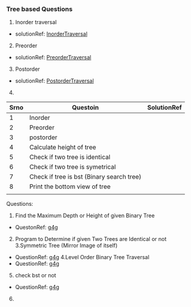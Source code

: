 ### Tree based Questions

1. Inorder traversal 
- solutionRef: [InorderTraversal](https://github.com/keshav-repo/Data-strucure-algorithms-Java/blob/master/src/main/java/com/learning/tree/InorderTraversal.java)
2. Preorder 
- solutionRef: [PreorderTraversal](https://github.com/keshav-repo/Data-strucure-algorithms-Java/blob/master/src/main/java/com/learning/tree/PreorderTraversal.java)
3. Postorder
- solutionRef: [PostorderTraversal](https://github.com/keshav-repo/Data-strucure-algorithms-Java/blob/master/src/main/java/com/learning/tree/PostorderTraversal.java)
4. 


| Srno | Questoin                                  | SolutionRef |
|------|-------------------------------------------|-------------|
| 1    | Inorder                                   |             |
| 2    | Preorder                                  |            |
| 3    | postorder                                 |          |
| 4    | Calculate height of tree                  |             |
| 5    | Check if two tree is identical            |             |
| 6    | Check if two tree is symetrical           |             |
| 7    | Check if tree is bst (Binary search tree) |             |
| 8    | Print the bottom view of tree             |             |
|      |                                           |             |


Questions: 
1. Find the Maximum Depth or Height of given Binary Tree
- QuestonRef:  [g4g](https://www.geeksforgeeks.org/find-the-maximum-depth-or-height-of-a-tree/)
2. Program to Determine if given Two Trees are Identical or not
3.Symmetric Tree (Mirror Image of itself)
- QuestionRef: [g4g](https://www.geeksforgeeks.org/symmetric-tree-tree-which-is-mirror-image-of-itself/)
4.Level Order Binary Tree Traversal
- QuestionRef: [g4g](https://www.geeksforgeeks.org/level-order-tree-traversal/)
5. check bst or not 
- QuestionRef: [g4g](https://www.techiedelight.com/determine-given-binary-tree-is-a-bst-or-not/)
6. 
